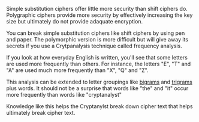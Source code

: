 Simple substitution ciphers offer little more security than shift ciphers do. Polygraphic ciphers provide more security by effectively increasing the key size but ultimately do not provide adaquate encryption.

You can break simple substitution ciphers like shift ciphers by using pen and paper. The polymorphic version is more difficult but will give away its secrets if you use a Crytpanalysis technique called frequency analysis.

If you look at how everyday English is written, you'll see that some letters are used more frequently than others. For instance, the letters "E", "T" and "A" are used much more frequently than "X", "Q" and "Z". 

This analysis can be extended to letter groupings like [bigrams](https://en.wikipedia.org/wiki/Bigram) and [trigrams](https://en.wikipedia.org/wiki/Trigram) plus words. It should not be a surprise that words like "the" and "it" occur more frequently than words like "cryptanalyst" 

Knowledge like this helps the Cryptanylst break down cipher text that helps ultimately break cipher text.  